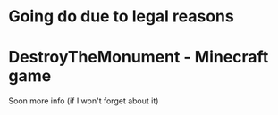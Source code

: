 # Going do due to legal reasons


# DestroyTheMonument - Minecraft game

Soon more info (if I won't forget about it)
